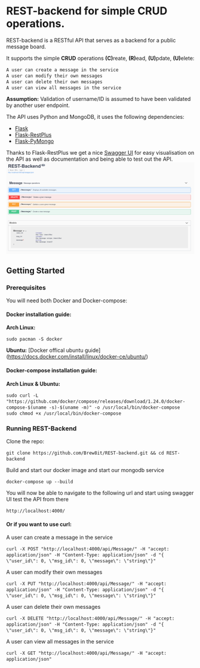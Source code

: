 # REST-backend for simple CRUD operations.

REST-backend is a RESTful API that serves as a backend for a public message board.

It supports the simple <strong>CRUD</strong> operations <strong>(C)</strong>reate, <strong>(R)</strong>ead, <strong>(U)</strong>pdate, <strong>(U)</strong>elete:
```
A user can create a message in the service
A user can modify their own messages
A user can delete their own messages
A user can view all messages in the service
```
**Assumption:** Validation of username/ID is assumed to have been validated by another user endpoint.

The API uses Python and MongoDB, it uses the following dependencies:
* [Flask](http://flask.pocoo.org/)
* [Flask-RestPlus](https://flask-restplus.readthedocs.io/en/stable/)
* [Flask-PyMongo](https://flask-pymongo.readthedocs.io/en/latest/)

Thanks to Flask-RestPlus we get a nice [Swagger UI](https://swagger.io/tools/swagger-ui/) for easy visualisation on the
API as well as documentation and being able to test out the API.
![REST-Backend Swagger UI](image/swagger_ui.png)


## Getting Started



### Prerequisites

You will need both Docker and Docker-compose:

#### Docker installation guide:

 **Arch Linux:**
 ```
 sudo pacman -S docker
 ```
**Ubuntu:** [Docker offical ubuntu guide] (https://docs.docker.com/install/linux/docker-ce/ubuntu/)

#### Docker-compose installation guide:
 **Arch Linux & Ubuntu:**
 ```
 sudo curl -L "https://github.com/docker/compose/releases/download/1.24.0/docker-compose-$(uname -s)-$(uname -m)" -o /usr/local/bin/docker-compose
 sudo chmod +x /usr/local/bin/docker-compose
 ```

### Running REST-Backend
Clone the repo:
```
git clone https://github.com/Brew8it/REST-backend.git && cd REST-backend
```
Build and start our docker image and start our mongodb service
```
docker-compose up --build
```
You will now be able to navigate to the following url and start using swagger UI test the API from there
```
http://localhost:4000/
```
#### Or if you want to use curl:
A user can create a message in the service
```
curl -X POST "http://localhost:4000/api/Message/" -H "accept: application/json" -H "Content-Type: application/json" -d "{ \"user_id\": 0, \"msg_id\": 0, \"message\": \"string\"}"
```
A user can modify their own messages
```
curl -X PUT "http://localhost:4000/api/Message/" -H "accept: application/json" -H "Content-Type: application/json" -d "{ \"user_id\": 0, \"msg_id\": 0, \"message\": \"string\"}"
```
A user can delete their own messages
```
curl -X DELETE "http://localhost:4000/api/Message/" -H "accept: application/json" -H "Content-Type: application/json" -d "{ \"user_id\": 0, \"msg_id\": 0, \"message\": \"string\"}"
```
A user can view all messages in the service
```
curl -X GET "http://localhost:4000/api/Message/" -H "accept: application/json"
```

